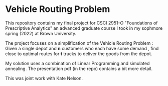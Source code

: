 # Vehicle Routing Problem

This repository contains my final project for CSCI 2951-O "Foundations of Prescriptive Analytics" an advanced graduate course I took in my sophmore spring (2022)
at Brown University.

The project focuses on a simplification of the Vehicle Routing Problem : Given a single depot and **n** customers who each have some demand , find close to optimal 
routes for **t** trucks to deliver the goods from the depot.

My solution uses a combination of Linear Programming and simulated annealing. The presentation pdf (in the repo) contains a bit more detail.

This was joint work with Kate Nelson.
